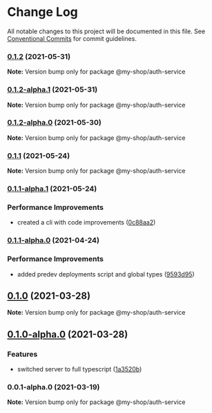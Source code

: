 # Change Log

All notable changes to this project will be documented in this file.
See [Conventional Commits](https://conventionalcommits.org) for commit guidelines.

### [0.1.2](https://github.com/anass-nadir/my-shop/compare/@my-shop/auth-service@0.1.1...@my-shop/auth-service@0.1.2) (2021-05-31)

**Note:** Version bump only for package @my-shop/auth-service

### [0.1.2-alpha.1](https://github.com/anass-nadir/my-shop/compare/@my-shop/auth-service@0.1.2-alpha.0...@my-shop/auth-service@0.1.2-alpha.1) (2021-05-31)

**Note:** Version bump only for package @my-shop/auth-service

### [0.1.2-alpha.0](https://github.com/anass-nadir/my-shop/compare/@my-shop/auth-service@0.1.1...@my-shop/auth-service@0.1.2-alpha.0) (2021-05-30)

**Note:** Version bump only for package @my-shop/auth-service

### [0.1.1](https://github.com/anass-nadir/my-shop/compare/@my-shop/auth-service@0.1.1-alpha.1...@my-shop/auth-service@0.1.1) (2021-05-24)

**Note:** Version bump only for package @my-shop/auth-service

### [0.1.1-alpha.1](https://github.com/anass-nadir/my-shop/compare/@my-shop/auth-service@0.1.1-alpha.0...@my-shop/auth-service@0.1.1-alpha.1) (2021-05-24)

### Performance Improvements

- created a cli with code improvements ([0c88aa2](https://github.com/anass-nadir/my-shop/commit/0c88aa2f24bf45aba2a8d6d1c81df874bf1b499d))

### [0.1.1-alpha.0](https://github.com/anass-nadir/my-shop/compare/@my-shop/auth-service@0.1.0-alpha.0...@my-shop/auth-service@0.1.1-alpha.0) (2021-04-24)

### Performance Improvements

- added predev deployments script and global types ([9593d95](https://github.com/anass-nadir/my-shop/commit/9593d950c5e950ef5a3fa4263e75e91b9ffea44e))

## [0.1.0](https://github.com/anass-nadir/my-shop/compare/@my-shop/auth-service@0.1.0-alpha.0...@my-shop/auth-service@0.1.0) (2021-03-28)

**Note:** Version bump only for package @my-shop/auth-service

## [0.1.0-alpha.0](https://github.com/anass-nadir/my-shop/compare/@my-shop/auth-service@0.0.1-alpha.0...@my-shop/auth-service@0.1.0-alpha.0) (2021-03-28)

### Features

- switched server to full typescript ([1a3520b](https://github.com/anass-nadir/my-shop/commit/1a3520b1cfb08d6c6031e22418a7ab35f9927b09))

### 0.0.1-alpha.0 (2021-03-19)

**Note:** Version bump only for package @my-shop/auth-service
